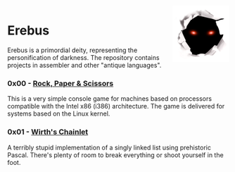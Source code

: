 <img src="ErebusLogo.png" align="right" />

# Erebus

Erebus is a primordial deity, representing the personification of darkness. The repository contains projects in assembler and other "antique languages".

### 0x00 - [Rock, Paper & Scissors](https://github.com/niko-zvt/Erebus/tree/main/Rock-Paper-Scissors)

This is a very simple console game for machines based on processors compatible with the Intel x86 (i386) architecture. The game is delivered for systems based on the Linux kernel.

### 0x01 - [Wirth's Chainlet](https://github.com/niko-zvt/Erebus/tree/main/Wirths-Chainlet)

A terribly stupid implementation of a singly linked list using prehistoric Pascal. There's plenty of room to break everything or shoot yourself in the foot.